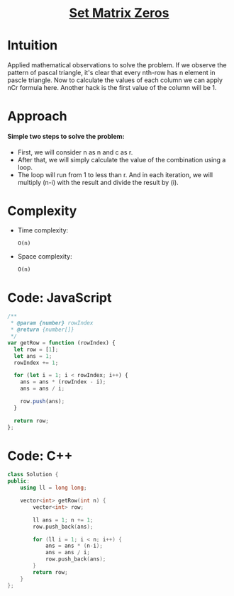 <h1 align="center"><a href="https://takeuforward.org/interviews/strivers-sde-sheet-top-coding-interview-problems" target="_blank">Set Matrix Zeros</a></h1>

# Intuition

<!-- Describe your first thoughts on how to solve this problem. -->

Applied mathematical observations to solve the problem. If we observe the pattern of pascal triangle, it's clear that every nth-row has n element in pascle triangle. Now to calculate the values of each column we can apply nCr formula here. Another hack is the first value of the column will be 1.

# Approach

<!-- Describe your approach to solving the problem. -->

#### Simple two steps to solve the problem:

- First, we will consider n as n and c as r.
- After that, we will simply calculate the value of the combination using a loop.
- The loop will run from 1 to less than r. And in each iteration, we will multiply (n-i) with the result and divide the result by (i).

# Complexity

- Time complexity:
  <!-- Add your time complexity here, e.g. $$O(n)$$ -->

  `O(n)`

- Space complexity:
  <!-- Add your space complexity here, e.g. $$O(n)$$ -->
  `O(n)`

# Code: JavaScript

```javascript
/**
 * @param {number} rowIndex
 * @return {number[]}
 */
var getRow = function (rowIndex) {
  let row = [1];
  let ans = 1;
  rowIndex += 1;

  for (let i = 1; i < rowIndex; i++) {
    ans = ans * (rowIndex - i);
    ans = ans / i;

    row.push(ans);
  }

  return row;
};
```

# Code: C++

```c++
class Solution {
public:
    using ll = long long;

    vector<int> getRow(int n) {
        vector<int> row;

        ll ans = 1; n += 1;
        row.push_back(ans);

        for (ll i = 1; i < n; i++) {
            ans = ans * (n-i);
            ans = ans / i;
            row.push_back(ans);
        }
        return row;
    }
};
```

